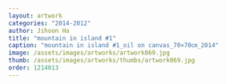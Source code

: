 ```yaml
---
layout: artwork
categories: "2014-2012"
author: Jihoon Ha
title: "mountain in island #1"
caption: "mountain in island #1_oil on canvas_70×70㎝_2014"
image: /assets/images/artworks/artwork069.jpg
thumb: /assets/images/artworks/thumbs/artwork069.jpg
order: 1214013
---
```

